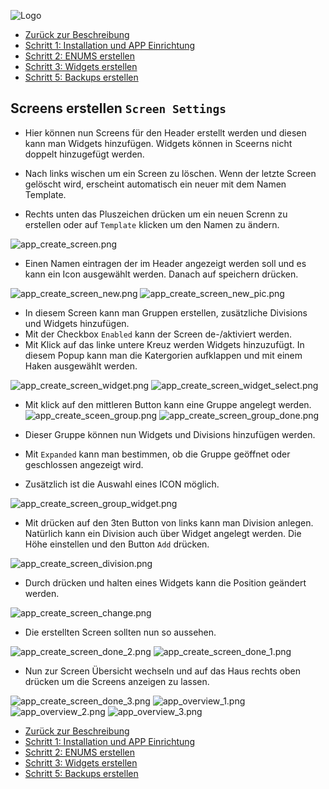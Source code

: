 ![Logo](../../admin/hiob.png)

-   [Zurück zur Beschreibung](/docs/de/README.md)
-   [Schritt 1: Installation und APP Einrichtung](app.md)
-   [Schritt 2: ENUMS erstellen](enum.md)
-   [Schritt 3: Widgets erstellen](widgets.md)
-   [Schritt 5: Backups erstellen](backups.md)

## Screens erstellen `Screen Settings`

- Hier können nun Screens für den Header erstellt werden und diesen kann man Widgets hinzufügen. Widgets können in Sceerns nicht doppelt hinzugefügt werden.
- Nach links wischen um ein Screen zu löschen. Wenn der letzte Screen gelöscht wird, erscheint automatisch ein neuer mit dem Namen Template.

- Rechts unten das Pluszeichen drücken um ein neuen Screnn zu erstellen oder auf `Template` klicken um den Namen zu ändern.

![app_create_screen.png](img/app_create_screen.png)

- Einen Namen eintragen der im Header angezeigt werden soll und es kann ein Icon ausgewählt werden. Danach auf speichern drücken.

![app_create_screen_new.png](img/app_create_screen_new.png)
![app_create_screen_new_pic.png](img/app_create_screen_new_pic.png)

- In diesem Screen kann man Gruppen erstellen, zusätzliche Divisions und Widgets hinzufügen.
- Mit der Checkbox `Enabled` kann der Screen de-/aktiviert werden.
- Mit Klick auf das linke untere Kreuz werden Widgets hinzuzufügt. In diesem Popup kann man die Katergorien aufklappen und mit einem Haken ausgewählt werden.

![app_create_screen_widget.png](img/app_create_screen_widget.png)
![app_create_screen_widget_select.png](img/app_create_screen_widget_select.png)

- Mit klick auf den mittleren Button kann eine Gruppe angelegt werden.
![app_create_sceen_group.png](img/app_create_sceen_group.png)
![app_create_screen_group_done.png](img/app_create_screen_group_done.png)

- Dieser Gruppe können nun Widgets und Divisions hinzufügen werden.
- Mit `Expanded` kann man bestimmen, ob die Gruppe geöffnet oder geschlossen angezeigt wird.
- Zusätzlich ist die Auswahl eines ICON möglich.

![app_create_screen_group_widget.png](img/app_create_screen_group_widget.png)

- Mit drücken auf den 3ten Button von links kann man Division anlegen. Natürlich kann ein Division auch über Widget angelegt werden. Die Höhe einstellen und den Button `Add` drücken.

![app_create_screen_division.png](img/app_create_screen_division.png)

- Durch drücken und halten eines Widgets kann die Position geändert werden.

![app_create_screen_change.png](img/app_create_screen_change.png)

- Die erstellten Screen sollten nun so aussehen.

![app_create_screen_done_2.png](img/app_create_screen_done_2.png)
![app_create_screen_done_1.png](img/app_create_screen_done_1.png)

- Nun zur Screen Übersicht wechseln und auf das Haus rechts oben drücken um die Screens anzeigen zu lassen.

![app_create_screen_done_3.png](img/app_create_screen_done_3.png)
![app_overview_1.png](img/app_overview_1.png)
![app_overview_2.png](img/app_overview_2.png)
![app_overview_3.png](img/app_overview_3.png)


-   [Zurück zur Beschreibung](/docs/de/README.md)
-   [Schritt 1: Installation und APP Einrichtung](app.md)
-   [Schritt 2: ENUMS erstellen](enum.md)
-   [Schritt 3: Widgets erstellen](widgets.md)
-   [Schritt 5: Backups erstellen](backups.md)